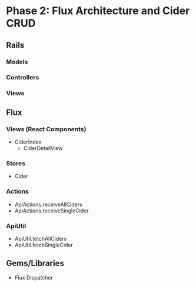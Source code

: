 # Phase 2: Flux Architecture and Cider CRUD

## Rails
### Models

### Controllers

### Views

## Flux
### Views (React Components)
* CiderIndex
  - CiderDetailView

### Stores
* Cider

### Actions
* ApiActions.receiveAllCiders
* ApiActions.receiveSingleCider

### ApiUtil
* ApiUtil.fetchAllCiders
* ApiUtil.fetchSingleCider

## Gems/Libraries
* Flux Dispatcher
